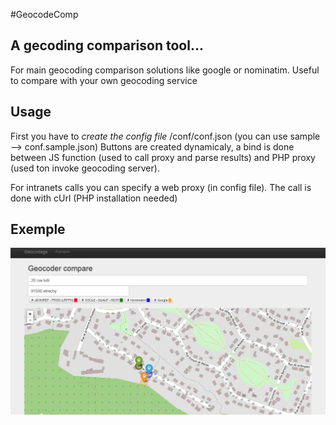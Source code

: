 #GeocodeComp

## A gecoding comparison tool...

For main geocoding comparison solutions like google or nominatim.
Useful to compare with your own geocoding service

## Usage

First you have to *create the config file* /conf/conf.json (you can use sample --> conf.sample.json)
Buttons are created dynamicaly, a bind is done between JS function (used to call proxy and parse results) and PHP proxy (used ton invoke geocoding server).

For intranets calls you can specify a web proxy (in config file). The call is done with cUrl (PHP installation needed)


## Exemple

![Screenshot](/resources/screenshot/geocodeCompScr.jpg)
